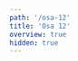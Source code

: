 ```yaml
---
path: '/osa-12'
title: 'Osa 12'
overview: true
hidden: true
---
```


<pages-in-this-section></pages-in-this-section>

<exercises-in-this-section></exercises-in-this-section>
